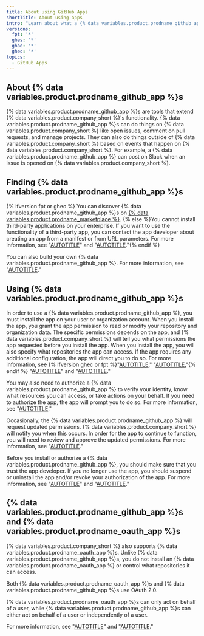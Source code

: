 ```yaml
---
title: About using GitHub Apps
shortTitle: About using apps
intro: "Learn about what a {% data variables.product.prodname_github_app %} is and why you would use a {% data variables.product.prodname_github_app %}."
versions:
  fpt: '*'
  ghes: '*'
  ghae: '*'
  ghec: '*'
topics:
  - GitHub Apps
---
```


## About {% data variables.product.prodname_github_app %}s

{% data variables.product.prodname_github_app %}s are tools that extend {% data variables.product.company_short %}'s functionality. {% data variables.product.prodname_github_app %}s can do things on {% data variables.product.company_short %} like open issues, comment on pull requests, and manage projects. They can also do things outside of {% data variables.product.company_short %} based on events that happen on {% data variables.product.company_short %}. For example, a {% data variables.product.prodname_github_app %} can post on Slack when an issue is opened on {% data variables.product.company_short %}.

## Finding {% data variables.product.prodname_github_app %}s

{% ifversion fpt or ghec %}
You can discover {% data variables.product.prodname_github_app %}s on [{% data variables.product.prodname_marketplace %}](https://github.com/marketplace). {% else %}You cannot install third-party applications on your enterprise. If you want to use the functionality of a third-party app, you can contact the app developer about creating an app from a manifest or from URL parameters. For more information, see "[AUTOTITLE](/apps/creating-github-apps/setting-up-a-github-app/creating-a-github-app-from-a-manifest)" and "[AUTOTITLE](/apps/creating-github-apps/setting-up-a-github-app/creating-a-github-app-using-url-parameters)."{% endif %}

You can also build your own {% data variables.product.prodname_github_app %}. For more information, see "[AUTOTITLE](/apps/creating-github-apps/setting-up-a-github-app/about-creating-github-apps)."

## Using {% data variables.product.prodname_github_app %}s

In order to use a {% data variables.product.prodname_github_app %}, you must install the app on your user or organization account. When you install the app, you grant the app permission to read or modify your repository and organization data. The specific permissions depends on the app, and {% data variables.product.company_short %} will tell you what permissions the app requested before you install the app. When you install the app, you will also specify what repositories the app can access. If the app requires any additional configuration, the app will direct you to do so. For more information, see {% ifversion ghec or fpt %}"[AUTOTITLE](/apps/using-github-apps/installing-a-github-app-from-github-marketplace-for-your-personal-account)," "[AUTOTITLE](/apps/using-github-apps/installing-a-github-app-from-github-marketplace-for-your-organizations),"{% endif %} "[AUTOTITLE](/apps/using-github-apps/installing-a-github-app-from-a-third-party)" and "[AUTOTITLE](/apps/using-github-apps/installing-your-own-github-app)."

You may also need to authorize a {% data variables.product.prodname_github_app %} to verify your identity, know what resources you can access, or take actions on your behalf. If you need to authorize the app, the app will prompt you to do so. For more information, see "[AUTOTITLE](/apps/using-github-apps/authorizing-github-apps)."

Occasionally, the {% data variables.product.prodname_github_app %} will request updated permissions. {% data variables.product.company_short %} will notify you when this occurs. In order for the app to continue to function, you will need to review and approve the updated permissions. For more information, see "[AUTOTITLE](/apps/using-github-apps/approving-updated-permissions-for-a-github-app)."

Before you install or authorize a {% data variables.product.prodname_github_app %}, you should make sure that you trust the app developer. If you no longer use the app, you should suspend or uninstall the app and/or revoke your authorization of the app. For more information, see "[AUTOTITLE](/apps/using-github-apps/reviewing-and-modifying-installed-github-apps#blocking-access)" and "[AUTOTITLE](/apps/using-github-apps/reviewing-your-authorized-integrations)."

## {% data variables.product.prodname_github_app %}s and {% data variables.product.prodname_oauth_app %}s

{% data variables.product.company_short %} also supports {% data variables.product.prodname_oauth_app %}s. Unlike {% data variables.product.prodname_github_app %}s, you do not install an {% data variables.product.prodname_oauth_app %} or control what repositories it can access.

Both {% data variables.product.prodname_oauth_app %}s and {% data variables.product.prodname_github_app %}s use OAuth 2.0.

{% data variables.product.prodname_oauth_app %}s can only act on behalf of a user, while {% data variables.product.prodname_github_app %}s can either act on behalf of a user or independently of a user.

For more information, see "[AUTOTITLE](/apps/oauth-apps/building-oauth-apps/differences-between-github-apps-and-oauth-apps)" and "[AUTOTITLE](/apps/oauth-apps/using-oauth-apps/authorizing-oauth-apps)."
